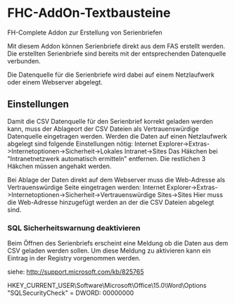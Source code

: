 # FHC-AddOn-Textbausteine
FH-Complete Addon zur Erstellung von Serienbriefen

Mit diesem Addon können Serienbriefe direkt aus dem FAS erstellt werden.
Die erstellten Serienbriefe sind bereits mit der entsprechenden Datenquelle verbunden. 

Die Datenquelle für die Serienbriefe wird dabei auf einem Netzlaufwerk oder einem Webserver abgelegt.

## Einstellungen
Damit die CSV Datenquelle für den Serienbrief korrekt geladen werden kann, muss der Ablageort der CSV Dateien als Vertrauenswürdige Datenquelle eingetragen werden.
Werden die Daten auf einen Netzlaufwerk abgelegt sind folgende Einstellungen nötig:
Internet Explorer->Extras->Internetoptionen->Sicherheit->Lokales Intranet->Sites
Das Häkchen bei "Intranetnetzwerk automatisch ermitteln" entfernen. Die restlichen 3 Häkchen müssen angehakt werden.

Bei Ablage der Daten direkt auf dem Webserver muss die Web-Adresse als Vertrauenswürdige Seite eingetragen werden:
Internet Explorer->Extras->Internetoptionen->Sicherheit->Vertrauenswürdige Sites->Sites
Hier muss die Web-Adresse hinzugefügt werden an der die CSV Dateien abgelegt sind.

### SQL Sicherheitswarnung deaktivieren
Beim Öffnen des Serienbriefs erscheint eine Meldung ob die Daten aus dem CSV geladen werden sollen. Um diese Meldung zu aktivieren kann ein Eintrag in der Registry vorgenommen werden.

siehe: http://support.microsoft.com/kb/825765

HKEY_CURRENT_USER\Software\Microsoft\Office\15.0\Word\Options
"SQLSecurityCheck" = DWORD: 00000000 

